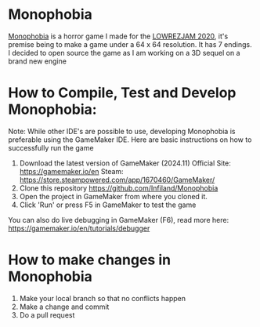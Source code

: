 # Monophobia
[Monophobia](https://infiland.itch.io/monophobia) is a horror game I made for the [LOWREZJAM 2020](https://itch.io/jam/lowrezjam-2020), it's premise being to make a game under
a 64 x 64 resolution. It has 7 endings. I decided to open source the game as I am working on a 3D sequel on a brand new engine

# How to Compile, Test and Develop Monophobia:
Note: While other IDE's are possible to use, developing Monophobia is preferable using the GameMaker IDE.
Here are basic instructions on how to successfully run the game

1. Download the latest version of GameMaker (2024.11)
Official Site: https://gamemaker.io/en
Steam: https://store.steampowered.com/app/1670460/GameMaker/
3. Clone this repository https://github.com/Infiland/Monophobia
4. Open the project in GameMaker from where you cloned it.
5. Click 'Run' or press F5 in GameMaker to test the game

You can also do live debugging in GameMaker (F6), read more here: https://gamemaker.io/en/tutorials/debugger

# How to make changes in Monophobia
1. Make your local branch so that no conflicts happen
2. Make a change and commit
3. Do a pull request
